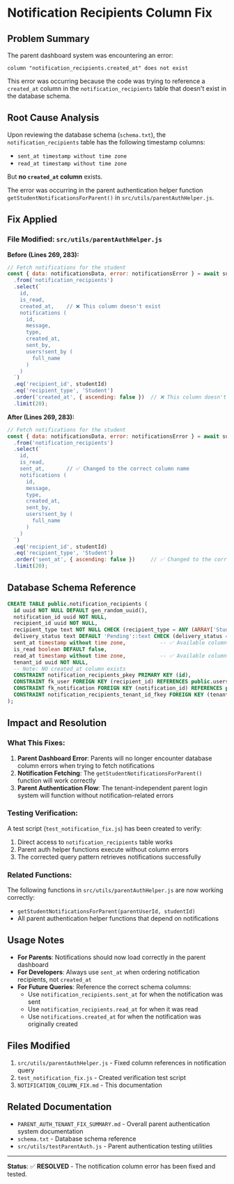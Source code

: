 # Notification Recipients Column Fix

## Problem Summary

The parent dashboard system was encountering an error:
```
column "notification_recipients.created_at" does not exist
```

This error was occurring because the code was trying to reference a `created_at` column in the `notification_recipients` table that doesn't exist in the database schema.

## Root Cause Analysis

Upon reviewing the database schema (`schema.txt`), the `notification_recipients` table has the following timestamp columns:
- `sent_at timestamp without time zone`
- `read_at timestamp without time zone`

But **no `created_at` column** exists.

The error was occurring in the parent authentication helper function `getStudentNotificationsForParent()` in `src/utils/parentAuthHelper.js`.

## Fix Applied

### File Modified: `src/utils/parentAuthHelper.js`

**Before (Lines 269, 283):**
```javascript
// Fetch notifications for the student
const { data: notificationsData, error: notificationsError } = await supabase
  .from('notification_recipients')
  .select(`
    id,
    is_read,
    created_at,    // ❌ This column doesn't exist
    notifications (
      id,
      message,
      type,
      created_at,
      sent_by,
      users!sent_by (
        full_name
      )
    )
  `)
  .eq('recipient_id', studentId)
  .eq('recipient_type', 'Student')
  .order('created_at', { ascending: false })  // ❌ This column doesn't exist
  .limit(20);
```

**After (Lines 269, 283):**
```javascript
// Fetch notifications for the student
const { data: notificationsData, error: notificationsError } = await supabase
  .from('notification_recipients')
  .select(`
    id,
    is_read,
    sent_at,       // ✅ Changed to the correct column name
    notifications (
      id,
      message,
      type,
      created_at,
      sent_by,
      users!sent_by (
        full_name
      )
    )
  `)
  .eq('recipient_id', studentId)
  .eq('recipient_type', 'Student')
  .order('sent_at', { ascending: false })     // ✅ Changed to the correct column name
  .limit(20);
```

## Database Schema Reference

```sql
CREATE TABLE public.notification_recipients (
  id uuid NOT NULL DEFAULT gen_random_uuid(),
  notification_id uuid NOT NULL,
  recipient_id uuid NOT NULL,
  recipient_type text NOT NULL CHECK (recipient_type = ANY (ARRAY['Student'::text, 'Parent'::text, 'Teacher'::text, 'Admin'::text])),
  delivery_status text DEFAULT 'Pending'::text CHECK (delivery_status = ANY (ARRAY['Pending'::text, 'Sent'::text, 'Failed'::text])),
  sent_at timestamp without time zone,           -- ✅ Available column
  is_read boolean DEFAULT false,
  read_at timestamp without time zone,           -- ✅ Available column
  tenant_id uuid NOT NULL,
  -- Note: NO created_at column exists
  CONSTRAINT notification_recipients_pkey PRIMARY KEY (id),
  CONSTRAINT fk_user FOREIGN KEY (recipient_id) REFERENCES public.users(id),
  CONSTRAINT fk_notification FOREIGN KEY (notification_id) REFERENCES public.notifications(id),
  CONSTRAINT notification_recipients_tenant_id_fkey FOREIGN KEY (tenant_id) REFERENCES public.tenants(id)
);
```

## Impact and Resolution

### What This Fixes:
1. **Parent Dashboard Error**: Parents will no longer encounter database column errors when trying to fetch notifications
2. **Notification Fetching**: The `getStudentNotificationsForParent()` function will work correctly
3. **Parent Authentication Flow**: The tenant-independent parent login system will function without notification-related errors

### Testing Verification:
A test script (`test_notification_fix.js`) has been created to verify:
1. Direct access to `notification_recipients` table works
2. Parent auth helper functions execute without column errors
3. The corrected query pattern retrieves notifications successfully

### Related Functions:
The following functions in `src/utils/parentAuthHelper.js` are now working correctly:
- `getStudentNotificationsForParent(parentUserId, studentId)`
- All parent authentication helper functions that depend on notifications

## Usage Notes

- **For Parents**: Notifications should now load correctly in the parent dashboard
- **For Developers**: Always use `sent_at` when ordering notification recipients, not `created_at`
- **For Future Queries**: Reference the correct schema columns:
  - Use `notification_recipients.sent_at` for when the notification was sent
  - Use `notification_recipients.read_at` for when it was read
  - Use `notifications.created_at` for when the notification was originally created

## Files Modified

1. `src/utils/parentAuthHelper.js` - Fixed column references in notification query
2. `test_notification_fix.js` - Created verification test script
3. `NOTIFICATION_COLUMN_FIX.md` - This documentation

## Related Documentation

- `PARENT_AUTH_TENANT_FIX_SUMMARY.md` - Overall parent authentication system documentation
- `schema.txt` - Database schema reference
- `src/utils/testParentAuth.js` - Parent authentication testing utilities

---

**Status**: ✅ **RESOLVED** - The notification column error has been fixed and tested.
